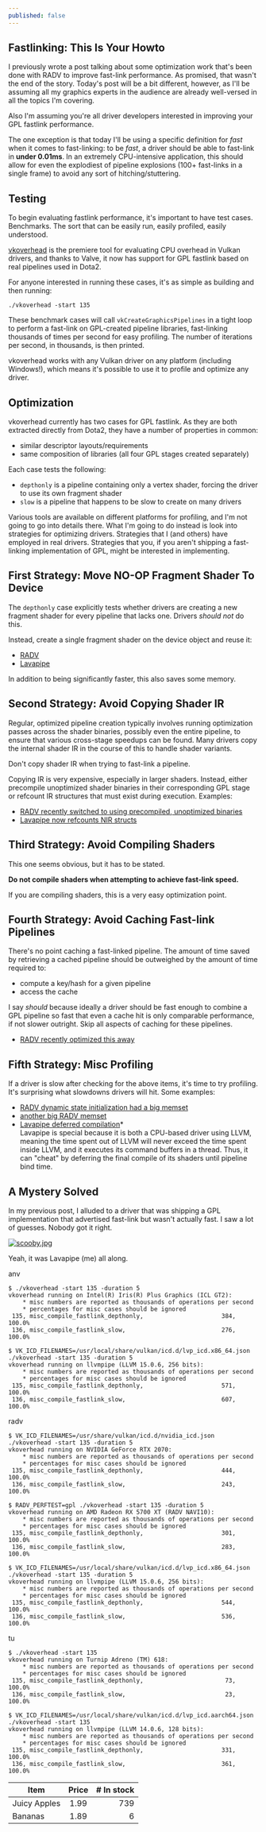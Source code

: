 ```yaml
---
published: false
---
```

## Fastlinking: This Is Your Howto

I previously wrote a post talking about some optimization work that's been done with RADV to improve fast-link performance. As promised, that wasn't the end of the story. Today's post will be a bit different, however, as I'll be assuming all my graphics experts in the audience are already well-versed in all the topics I'm covering.

Also I'm assuming you're all driver developers interested in improving your GPL fastlink performance.

The one exception is that today I'll be using a specific definition for *fast* when it comes to fast-linking: to be *fast*, a driver should be able to fast-link in **under 0.01ms**. In an extremely CPU-intensive application, this should allow for even the explodiest of pipeline explosions (100+ fast-links in a single frame) to avoid any sort of hitching/stuttering.

## Testing
To begin evaluating fastlink performance, it's important to have test cases. Benchmarks. The sort that can be easily run, easily profiled, easily understood.

[vkoverhead](https://github.com/zmike/vkoverhead) is the premiere tool for evaluating CPU overhead in Vulkan drivers, and thanks to Valve, it now has support for GPL fastlink based on real pipelines used in Dota2.

For anyone interested in running these cases, it's as simple as building and then running:

`./vkoverhead -start 135`

These benchmark cases will call `vkCreateGraphicsPipelines` in a tight loop to perform a fast-link on GPL-created pipeline libraries, fast-linking thousands of times per second for easy profiling. The number of iterations per second, in thousands, is then printed.

vkoverhead works with any Vulkan driver on any platform (including Windows!), which means it's possible to use it to profile and optimize any driver.

## Optimization
vkoverhead currently has two cases for GPL fastlink. As they are both extracted directly from Dota2, they have a number of properties in common:
* similar descriptor layouts/requirements
* same composition of libraries (all four GPL stages created separately)

Each case tests the following:
* `depthonly` is a pipeline containing only a vertex shader, forcing the driver to use its own fragment shader
* `slow` is a pipeline that happens to be slow to create on many drivers

Various tools are available on different platforms for profiling, and I'm not going to go into details there. What I'm going to do instead is look into strategies for optimizing drivers. Strategies that I (and others) have employed in real drivers. Strategies that you, if you aren't shipping a fast-linking implementation of GPL, might be interested in implementing.

## First Strategy: Move NO-OP Fragment Shader To Device
The `depthonly` case explicitly tests whether drivers are creating a new fragment shader for every pipeline that lacks one. Drivers *should not* do this.

Instead, create a single fragment shader on the device object and reuse it:
* [RADV](https://gitlab.freedesktop.org/mesa/mesa/-/merge_requests/21042)
* [Lavapipe]()

In addition to being significantly faster, this also saves some memory.

## Second Strategy: Avoid Copying Shader IR
Regular, optimized pipeline creation typically involves running optimization passes across the shader binaries, possibly even the entire pipeline, to ensure that various cross-stage speedups can be found. Many drivers copy the internal shader IR in the course of this to handle shader variants.

Don't copy shader IR when trying to fast-link a pipeline.

Copying IR is very expensive, especially in larger shaders. Instead, either precompile unoptimized shader binaries in their corresponding GPL stage or refcount IR structures that must exist during execution. Examples:
* [RADV recently switched to using precompiled, unoptimized binaries](https://gitlab.freedesktop.org/mesa/mesa/-/merge_requests/21008)
* [Lavapipe now refcounts NIR structs]()

## Third Strategy: Avoid Compiling Shaders
This one seems obvious, but it has to be stated.

**Do not compile shaders when attempting to achieve fast-link speed.**

If you are compiling shaders, this is a very easy optimization point.

## Fourth Strategy: Avoid Caching Fast-link Pipelines
There's no point caching a fast-linked pipeline. The amount of time saved by retrieving a cached pipeline should be outweighed by the amount of time required to:
* compute a key/hash for a given pipeline
* access the cache

I say *should* because ideally a driver should be fast enough to combine a GPL pipeline so fast that even a cache hit is only comparable performance, if not slower outright. Skip all aspects of caching for these pipelines.

* [RADV recently optimized this away](https://gitlab.freedesktop.org/mesa/mesa/-/merge_requests/21009)

## Fifth Strategy: Misc Profiling
If a driver is slow after checking for the above items, it's time to try profiling. It's surprising what slowdowns drivers will hit. Some examples:
* [RADV dynamic state initialization had a big memset](https://gitlab.freedesktop.org/mesa/mesa/-/merge_requests/20960)
* [another big RADV memset](https://gitlab.freedesktop.org/mesa/mesa/-/merge_requests/20947)
* [Lavapipe deferred compilation]()*\
Lavapipe is special because it is both a CPU-based driver using LLVM, meaning the time spent out of LLVM will never exceed the time spent inside LLVM, and it executes its command buffers in a thread. Thus, it can "cheat" by deferring the final compile of its shaders until pipeline bind time.

## A Mystery Solved
In my previous post, I alluded to a driver that was shipping a GPL implementation that advertised fast-link but wasn't actually fast. I saw a lot of guesses. Nobody got it right.

[![scooby.jpg]({{site.url}}/assets/scooby.jpg)]({{site.url}}/assets/scooby.jpg)

Yeah, it was Lavapipe (me) all along.

anv
```
$ ./vkoverhead -start 135 -duration 5
vkoverhead running on Intel(R) Iris(R) Plus Graphics (ICL GT2):
	* misc numbers are reported as thousands of operations per second
	* percentages for misc cases should be ignored
 135, misc_compile_fastlink_depthonly,                      384,          100.0%
 136, misc_compile_fastlink_slow,                           276,          100.0%

$ VK_ICD_FILENAMES=/usr/local/share/vulkan/icd.d/lvp_icd.x86_64.json ./vkoverhead -start 135 -duration 5
vkoverhead running on llvmpipe (LLVM 15.0.6, 256 bits):
	* misc numbers are reported as thousands of operations per second
	* percentages for misc cases should be ignored
 135, misc_compile_fastlink_depthonly,                      571,          100.0%
 136, misc_compile_fastlink_slow,                           607,          100.0%
```


radv
```
$ VK_ICD_FILENAMES=/usr/share/vulkan/icd.d/nvidia_icd.json ./vkoverhead -start 135 -duration 5
vkoverhead running on NVIDIA GeForce RTX 2070:
	* misc numbers are reported as thousands of operations per second
	* percentages for misc cases should be ignored
 135, misc_compile_fastlink_depthonly,                      444,          100.0%
 136, misc_compile_fastlink_slow,                           243,          100.0%
 
$ RADV_PERFTEST=gpl ./vkoverhead -start 135 -duration 5
vkoverhead running on AMD Radeon RX 5700 XT (RADV NAVI10):
	* misc numbers are reported as thousands of operations per second
	* percentages for misc cases should be ignored
 135, misc_compile_fastlink_depthonly,                      301,          100.0%
 136, misc_compile_fastlink_slow,                           283,          100.0%

$ VK_ICD_FILENAMES=/usr/local/share/vulkan/icd.d/lvp_icd.x86_64.json ./vkoverhead -start 135 -duration 5
vkoverhead running on llvmpipe (LLVM 15.0.6, 256 bits):                                                                   
	* misc numbers are reported as thousands of operations per second
	* percentages for misc cases should be ignored
 135, misc_compile_fastlink_depthonly,                      544,          100.0%
 136, misc_compile_fastlink_slow,                           536,          100.0%
```


tu
```
$ ./vkoverhead -start 135
vkoverhead running on Turnip Adreno (TM) 618:
	* misc numbers are reported as thousands of operations per second
	* percentages for misc cases should be ignored
 135, misc_compile_fastlink_depthonly,                       73,           100.0%
 136, misc_compile_fastlink_slow,                            23,           100.0%

$ VK_ICD_FILENAMES=/usr/local/share/vulkan/icd.d/lvp_icd.aarch64.json ./vkoverhead -start 135
vkoverhead running on llvmpipe (LLVM 14.0.6, 128 bits):
	* misc numbers are reported as thousands of operations per second
	* percentages for misc cases should be ignored
 135, misc_compile_fastlink_depthonly,                      331,          100.0%
 136, misc_compile_fastlink_slow,                           361,          100.0%
```

| Item         | Price | # In stock |
|--------------|:-----:|-----------:|
| Juicy Apples |  1.99 |        739 |
| Bananas      |  1.89 |          6 |
